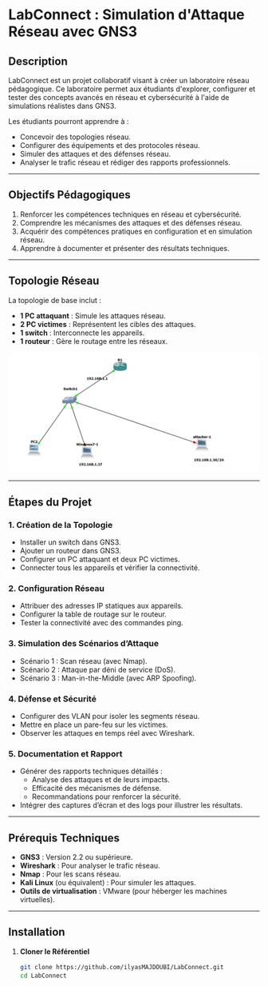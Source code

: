 # **LabConnect : Simulation d'Attaque Réseau avec GNS3**

## **Description**
LabConnect est un projet collaboratif visant à créer un laboratoire réseau pédagogique. Ce laboratoire permet aux étudiants d'explorer, configurer et tester des concepts avancés en réseau et cybersécurité à l'aide de simulations réalistes dans GNS3.

Les étudiants pourront apprendre à :
- Concevoir des topologies réseau.
- Configurer des équipements et des protocoles réseau.
- Simuler des attaques et des défenses réseau.
- Analyser le trafic réseau et rédiger des rapports professionnels.

---

## **Objectifs Pédagogiques**
1. Renforcer les compétences techniques en réseau et cybersécurité.
2. Comprendre les mécanismes des attaques et des défenses réseau.
3. Acquérir des compétences pratiques en configuration et en simulation réseau.
4. Apprendre à documenter et présenter des résultats techniques.

---

## **Topologie Réseau**
La topologie de base inclut :
- **1 PC attaquant** : Simule les attaques réseau.
- **2 PC victimes** : Représentent les cibles des attaques.
- **1 switch** : Interconnecte les appareils.
- **1 routeur** : Gère le routage entre les réseaux.

![Diagramme de topologie réseau](topologie.jpg)

---

## **Étapes du Projet**

### **1. Création de la Topologie**
- Installer un switch dans GNS3.
- Ajouter un routeur dans GNS3.
- Configurer un PC attaquant et deux PC victimes.
- Connecter tous les appareils et vérifier la connectivité.

### **2. Configuration Réseau**
- Attribuer des adresses IP statiques aux appareils.
- Configurer la table de routage sur le routeur.
- Tester la connectivité avec des commandes ping.

### **3. Simulation des Scénarios d’Attaque**
- Scénario 1 : Scan réseau (avec Nmap).
- Scénario 2 : Attaque par déni de service (DoS).
- Scénario 3 : Man-in-the-Middle (avec ARP Spoofing).

### **4. Défense et Sécurité**
- Configurer des VLAN pour isoler les segments réseau.
- Mettre en place un pare-feu sur les victimes.
- Observer les attaques en temps réel avec Wireshark.

### **5. Documentation et Rapport**
- Générer des rapports techniques détaillés :
  - Analyse des attaques et de leurs impacts.
  - Efficacité des mécanismes de défense.
  - Recommandations pour renforcer la sécurité.
- Intégrer des captures d’écran et des logs pour illustrer les résultats.

---



## **Prérequis Techniques**
- **GNS3** : Version 2.2 ou supérieure.
- **Wireshark** : Pour analyser le trafic réseau.
- **Nmap** : Pour les scans réseau.
- **Kali Linux** (ou équivalent) : Pour simuler les attaques.
- **Outils de virtualisation** : VMware (pour héberger les machines virtuelles).

---

## **Installation**

1. **Cloner le Référentiel**
   ```bash
   git clone https://github.com/ilyasMAJDOUBI/LabConnect.git
   cd LabConnect


